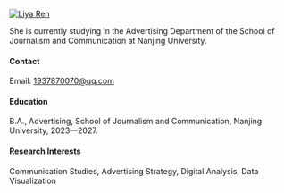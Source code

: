 

[![Liya Ren](https://img.shields.io/badge/susu-giu-github-blue?logo=github)](https://github.com/susu-giu)

She is currently studying in the Advertising Department of the School of Journalism and Communication at Nanjing University.

#### Contact

Email: 1937870070@qq.com

#### Education
B.A., Advertising, School of Journalism and Communication, Nanjing University, 2023—2027.

#### Research Interests
Communication Studies, Advertising Strategy, Digital Analysis, Data Visualization

